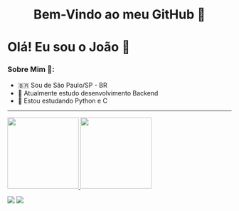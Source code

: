 <h1 align="center"> 
	Bem-Vindo ao meu GitHub 🚀

# Olá! Eu sou o João 👋

### Sobre Mim 👨:
- 🇧🇷 Sou de São Paulo/SP - BR
- 🔭 Atualmente estudo desenvolvimento Backend
- 🌱 Estou estudando Python e C

<hr>

<div>
  <a href="https://github.com/JoaolSoares">
  <img height="160em" src="https://github-readme-stats.vercel.app/api?username=JoaolSoares&show_icons=true&theme=dracula&include_all_commits=true&count_private=true"/>
  <img height="160em" src="https://github-readme-stats.vercel.app/api/top-langs/?username=JoaolSoares&layout=compact&langs_count=7&theme=dracula"/>
    
  <a href = "joaolucassoaresk@outlook.com"><img src="https://img.shields.io/badge/Outlook-0078D4?style=for-the-badge&logo=microsoft-outlook&logoColor=white" target="_blank"></a>
  <a href="https://www.linkedin.com/in/jo%C3%A3o-lucas-soares-a24a2721a/" target="_blank"><img src="https://img.shields.io/badge/-LinkedIn-%230077B5?style=for-the-badge&logo=linkedin&logoColor=white" target="_blank"></a> 
 
</div>
